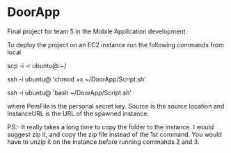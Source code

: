 # DoorApp
Final project for team 5 in the Mobile Application development.

To deploy the project on an EC2 instance run the following commands from local

scp -i <PemFile> -r <Source> ubuntu@<InstanceURL>:~/

ssh -i <PemFile> ubuntu@<InstanceURL> 'chmod +x ~/DoorApp/Script.sh'

ssh -i <PemFile> ubuntu@<InstanceURL> 'bash ~/DoorApp/Script.sh'


where PemFile is the personal secret key. Source is the source location and InstanceURL is the URL of the spawned instance.

PS:- It really takes a long time to copy the folder to the instance. I would suggest zip it, and copy the zip file instead of the 1st command. You would have to unzip it on the instance before running commands 2 and 3. 
